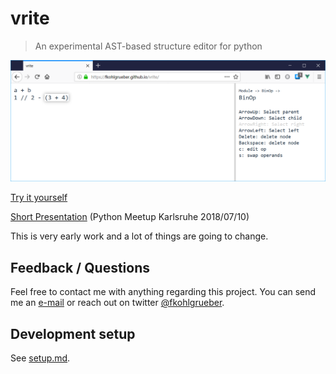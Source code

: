 # vrite

> An experimental AST-based structure editor for python

![vrite screenshot](doc/screenshot.png)

[Try it yourself](https://fkohlgrueber.github.io/vrite/) 

[Short Presentation](doc/vrite_2018_07_10.pdf) (Python Meetup Karlsruhe 2018/07/10)

This is very early work and a lot of things are going to change.

## Feedback / Questions

Feel free to contact me with anything regarding this project. You can send me an [e-mail](mailto:felix.kohlgrueber@gmail.com) or reach out on twitter [@fkohlgrueber](https://twitter.com/fkohlgrueber).

## Development setup

See [setup.md](setup.md).

